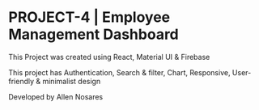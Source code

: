 # PROJECT-4 | Employee Management Dashboard
This Project was created using React, Material UI & Firebase

This project has Authentication, Search & filter, Chart, Responsive, User-friendly & minimalist design

Developed by Allen Nosares
